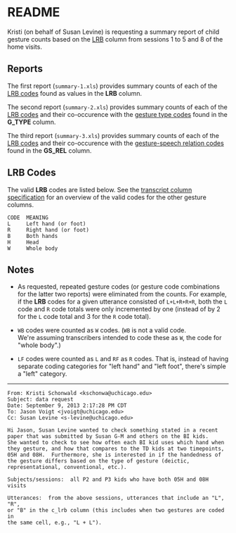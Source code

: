 # README

Kristi (on behalf of Susan Levine) is requesting a summary report of child gesture counts based on the [LRB](http://joyrexus.spc.uchicago.edu/ldp/docs/specs/transcript/columns/lrb.html) column from sessions 1 to 5 and 8 of the home visits.


## Reports

The first report (`summary-1.xls`) provides summary counts of each of the [LRB codes](http://joyrexus.spc.uchicago.edu/ldp/docs/specs/transcript/columns/lrb.html) found as values in the **LRB** column.

The second report (`summary-2.xls`) provides summary counts of each of the [LRB codes](http://joyrexus.spc.uchicago.edu/ldp/docs/specs/transcript/columns/lrb.html) and their co-occurence with the [gesture type codes](http://joyrexus.spc.uchicago.edu/ldp/docs/specs/transcript/columns/g_type.html) found in the **G_TYPE** column.

The third report (`summary-3.xls`) provides summary counts of each of the [LRB codes](http://joyrexus.spc.uchicago.edu/ldp/docs/specs/transcript/columns/lrb.html) and their co-occurence with the [gesture-speech relation codes](http://joyrexus.spc.uchicago.edu/ldp/docs/specs/transcript/columns/gs_rel.html) found in the **GS_REL** column.


## LRB Codes

The valid **LRB** codes are listed below. See the [transcript column
specification](http://joyrexus.spc.uchicago.edu/ldp/docs/specs/transcript/) for
an overview of the valid codes for the other gesture columns.

    CODE  MEANING
    L     Left hand (or foot)
    R     Right hand (or foot)
    B     Both hands
    H     Head
    W     Whole body


## Notes

* As requested, repeated gesture codes (or gesture code combinations for the
latter two reports) were eliminated from the counts.  For example, if the
**LRB** codes for a given utterance consisted of `L+L+R+R+R`, both the `L` code
and `R` code totals were only incremented by one (instead of by 2 for the `L`
code total and 3 for the `R` code total).

* `WB` codes were counted as `W` codes. (`WB` is not a valid code.  
  We're assuming transcribers intended to code these as `W`, the code 
  for "whole body".)

* `LF` codes were counted as `L` and `RF` as `R` codes.  That is, instead of
  having separate coding categories for "left hand" and "left foot", there's
  simple a "left" category.


---

    From: Kristi Schonwald <kschonwa@uchicago.edu>
    Subject: data request
    Date: September 9, 2013 2:17:28 PM CDT
    To: Jason Voigt <jvoigt@uchicago.edu>
    Cc: Susan Levine <s-levine@uchicago.edu>

    Hi Jason, Susan Levine wanted to check something stated in a recent 
    paper that was submitted by Susan G-M and others on the BI kids.  
    She wanted to check to see how often each BI kid uses which hand when 
    they gesture, and how that compares to the TD kids at two timepoints, 
    05H and 08H.  Furthermore, she is interested in if the handedness of 
    the gesture differs based on the type of gesture (deictic, 
    representational, conventional, etc.).  

    Subjects/sessions:  all P2 and P3 kids who have both 05H and 08H visits

    Utterances:  from the above sessions, utterances that include an "L", "R", 
    or "B" in the c_lrb column (this includes when two gestures are coded in 
    the same cell, e.g., "L + L").  

